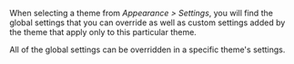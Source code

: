 When selecting a theme from _Appearance &gt;  Settings_, you will find the global settings that you can override as well as custom settings added by the theme that apply only to this particular theme.

All of the global settings can be overridden in a specific theme's settings.

